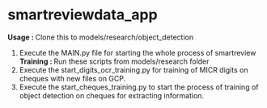 # smartreviewdata_app
<b> Usage : </b>
Clone this to models/research/object_detection
1. Execute the MAIN.py file for starting the whole process of smartreview <br>
<b> Training : </b>
Run these scripts from models/research folder
1. Execute the start_digits_ocr_training.py for training of MICR digits on cheques with new files on GCP.
2. Execute the start_cheques_training.py to start the process of training of object detection on cheques for extracting information.
